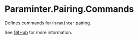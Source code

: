 # Paraminter.Pairing.Commands

Defines commands for `Paraminter` pairing.

See [GitHub](https://github.com/Paraminter/Paraminter.Pairing) for more information.